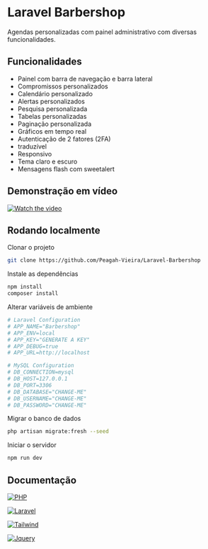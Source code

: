 # Laravel Barbershop

Agendas personalizadas com painel administrativo com diversas funcionalidades.

## Funcionalidades

- Painel com barra de navegação e barra lateral
- Compromissos personalizados
- Calendário personalizado
- Alertas personalizados
- Pesquisa personalizada
- Tabelas personalizadas
- Paginação personalizada
- Gráficos em tempo real
- Autenticação de 2 fatores (2FA)
- traduzível
- Responsivo
- Tema claro e escuro
- Mensagens flash com sweetalert

## Demonstração em vídeo

[![Watch the video](https://gcdnb.pbrd.co/images/0wvz7rsCv1g4.png?o=1)](https://www.youtube.com/watch?v=hwnjnKsOFYg)

## Rodando localmente

Clonar o projeto

```bash
git clone https://github.com/Peagah-Vieira/Laravel-Barbershop
```

Instale as dependências

```bash
npm install 
composer install
```

Alterar variáveis ​​de ambiente

```bash
# Laravel Configuration
# APP_NAME="Barbershop"
# APP_ENV=local
# APP_KEY="GENERATE A KEY"
# APP_DEBUG=true
# APP_URL=http://localhost

# MySQL Configuration
# DB_CONNECTION=mysql
# DB_HOST=127.0.0.1
# DB_PORT=3306
# DB_DATABASE="CHANGE-ME"
# DB_USERNAME="CHANGE-ME"
# DB_PASSWORD="CHANGE-ME"
```

Migrar o banco de dados

```bash
php artisan migrate:fresh --seed
```

Iniciar o servidor

```bash
npm run dev
```

## Documentação

[![PHP](https://img.shields.io/badge/PHP-777BB4?style=for-the-badge&logo=php&logoColor=white)](https://www.php.net)

[![Laravel](https://img.shields.io/badge/Laravel-FF2D20?style=for-the-badge&logo=laravel&logoColor=white)](https://laravel.com)

[![Tailwind](https://img.shields.io/badge/Tailwind_CSS-38B2AC?style=for-the-badge&logo=tailwind-css&logoColor=white)](https://tailwindcss.com)

[![Jquery](	https://img.shields.io/badge/jQuery-0769AD?style=for-the-badge&logo=jquery&logoColor=white)](https://jquery.com)